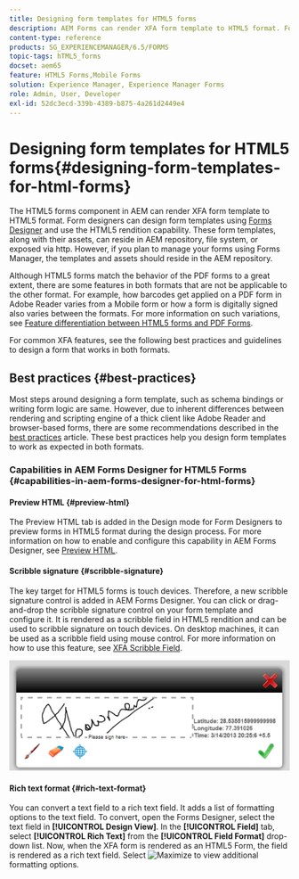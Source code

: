 ```yaml
---
title: Designing form templates for HTML5 forms
description: AEM Forms can render XFA form template to HTML5 format. Form designers can design form templates using Designer and use the HTML5 rendition capability.
content-type: reference
products: SG_EXPERIENCEMANAGER/6.5/FORMS
topic-tags: hTML5_forms
docset: aem65
feature: HTML5 Forms,Mobile Forms
solution: Experience Manager, Experience Manager Forms
role: Admin, User, Developer
exl-id: 52dc3ecd-339b-4389-b875-4a261d2449e4
---
```

# Designing form templates for HTML5 forms{#designing-form-templates-for-html-forms}

The HTML5 forms component in AEM can render XFA form template to HTML5 format. Form designers can design form templates using [Forms Designer](https://www.adobe.com/go/learn_aemforms_designer_63) and use the HTML5 rendition capability. These form templates, along with their assets, can reside in AEM repository, file system, or exposed via http. However, if you plan to manage your forms using Forms Manager, the templates and assets should reside in the AEM repository.

Although HTML5 forms match the behavior of the PDF forms to a great extent, there are some features in both formats that are not be applicable to the other format. For example, how barcodes get applied on a PDF form in Adobe Reader varies from a Mobile form or how a form is digitally signed also varies between the formats. For more information on such variations, see [Feature differentiation between HTML5 forms and PDF Forms](../../forms/using/feature-differentiation-html5-forms-pdf-forms.md).

For common XFA features, see the following best practices and guidelines to design a form that works in both formats.

## Best practices {#best-practices}

Most steps around designing a form template, such as schema bindings or writing form logic are same. However, due to inherent differences between rendering and scripting engine of a thick client like Adobe Reader and browser-based forms, there are some recommendations described in the [best practices](/help/forms/using/design-accessible-html5-forms.md) article. These best practices help you design form templates to work as expected in both formats.

### Capabilities in AEM Forms Designer for HTML5 Forms {#capabilities-in-aem-forms-designer-for-html-forms}

#### Preview HTML {#preview-html}

The Preview HTML tab is added in the Design mode for Form Designers to preview forms in HTML5 format during the design process. For more information on how to enable and configure this capability in AEM Forms Designer, see [Preview HTML](../../forms/using/preview-xdp-forms-html.md).

#### Scribble signature {#scribble-signature}

The key target for HTML5 forms is touch devices. Therefore, a new scribble signature control is added in AEM Forms Designer. You can click or drag-and-drop the scribble signature control on your form template and configure it. It is rendered as a scribble field in HTML5 rendition and can be used to scribble signature on touch devices. On desktop machines, it can be used as a scribble field using mouse control. For more information on how to use this feature, see [XFA Scribble Field](../../forms/using/scribble-signature.md).

![4](assets/4.png)

#### Rich text format {#rich-text-format}

You can convert a text field to a rich text field. It adds a list of formatting options to the text field. To convert, open the Forms Designer, select the text field in **[!UICONTROL Design View]**. In the **[!UICONTROL Field]** tab, select **[!UICONTROL Rich Text]** from the **[!UICONTROL Field Format]** drop-down list. Now, when the XFA form is rendered as an HTML5 Form, the field is rendered as a rich text field. Select ![Maximize](assets/maximize_icon.svg) to view additional formatting options.
